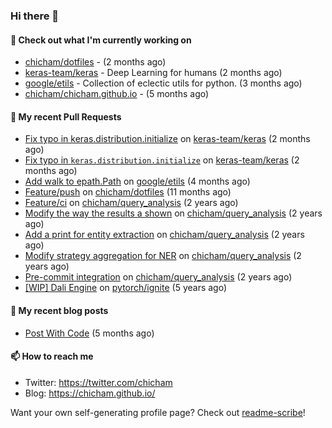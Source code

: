 ### Hi there 👋

#### 👷 Check out what I'm currently working on

- [chicham/dotfiles](https://github.com/chicham/dotfiles) -  (2 months ago)
- [keras-team/keras](https://github.com/keras-team/keras) - Deep Learning for humans (2 months ago)
- [google/etils](https://github.com/google/etils) - Collection of eclectic utils for python. (3 months ago)
- [chicham/chicham.github.io](https://github.com/chicham/chicham.github.io) -  (5 months ago)

#### 🔨 My recent Pull Requests

- [Fix typo in keras.distribution.initialize](https://github.com/keras-team/keras/pull/19201) on [keras-team/keras](https://github.com/keras-team/keras) (2 months ago)
- [Fix typo in `keras.distribution.initialize`](https://github.com/keras-team/keras/pull/19200) on [keras-team/keras](https://github.com/keras-team/keras) (2 months ago)
- [Add walk to epath.Path](https://github.com/google/etils/pull/525) on [google/etils](https://github.com/google/etils) (4 months ago)
- [Feature/push](https://github.com/chicham/dotfiles/pull/7) on [chicham/dotfiles](https://github.com/chicham/dotfiles) (11 months ago)
- [Feature/ci](https://github.com/chicham/query_analysis/pull/5) on [chicham/query_analysis](https://github.com/chicham/query_analysis) (2 years ago)
- [Modify the way the results a shown](https://github.com/chicham/query_analysis/pull/4) on [chicham/query_analysis](https://github.com/chicham/query_analysis) (2 years ago)
- [Add a print for entity extraction](https://github.com/chicham/query_analysis/pull/3) on [chicham/query_analysis](https://github.com/chicham/query_analysis) (2 years ago)
- [Modify strategy aggregation for NER](https://github.com/chicham/query_analysis/pull/2) on [chicham/query_analysis](https://github.com/chicham/query_analysis) (2 years ago)
- [Pre-commit integration](https://github.com/chicham/query_analysis/pull/1) on [chicham/query_analysis](https://github.com/chicham/query_analysis) (2 years ago)
- [[WIP] Dali Engine](https://github.com/pytorch/ignite/pull/493) on [pytorch/ignite](https://github.com/pytorch/ignite) (5 years ago)

#### 📜 My recent blog posts

- [Post With Code](https://chicham.github.io/posts/post-with-code/index.html) (5 months ago)

#### 📫 How to reach me

- Twitter: https://twitter.com/chicham
- Blog: https://chicham.github.io/

Want your own self-generating profile page? Check out [readme-scribe](https://github.com/muesli/readme-scribe)!


